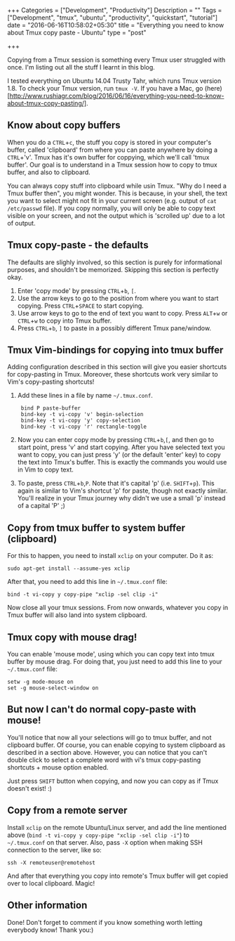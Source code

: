 +++
Categories = ["Development", "Productivity"]
Description = ""
Tags = ["Development", "tmux", "ubuntu", "productivity", "quickstart", "tutorial"]
date = "2016-06-16T10:58:02+05:30"
title = "Everything you need to know about Tmux copy paste - Ubuntu"
type = "post"

+++

Copying from a Tmux session is something every Tmux user struggled with once.
I'm listing out all the stuff I learnt in this blog.

I tested everything on Ubuntu 14.04 Trusty Tahr, which runs Tmux version 1.8.
To check your Tmux version, run `tmux -V`. If you have a Mac, go
(here)[http://www.rushiagr.com/blog/2016/06/16/everything-you-need-to-know-about-tmux-copy-pasting/].

## Know about copy buffers
When you do a `CTRL`+`c`, the stuff you copy is stored in your computer's
buffer, called 'clipboard' from where you can paste anywhere by doing a
`CTRL`+'v'. Tmux has it's own buffer for coppying, which we'll
call 'tmux buffer'. Our goal is to understand in a Tmux session how to copy to
tmux buffer, and also to clipboard.

You can always copy stuff into clipboard while usin Tmux. "Why do I need a Tmux
buffer then", you might wonder. This is because, in your shell, the text you
want to select might not fit in your current screen (e.g. output of `cat
/etc/passwd` file). If you copy normally, you will only be able to copy text
visible on your screen, and not the output which is 'scrolled up' due to a lot
of output.

## Tmux copy-paste - the defaults
The defaults are slighly involved, so this section is purely for informational purposes, and shouldn't be memorized. Skipping this section is perfectly okay.

1. Enter 'copy mode' by pressing `CTRL`+`b`, `[`.
2. Use the arrow keys to go to the position from where you want to start copying. Press `CTRL`+`SPACE` to start copying.
3. Use arrow keys to go to the end of text you want to copy. Press `ALT`+`w` or `CTRL`+`w` to copy into Tmux buffer.
4. Press `CTRL`+`b`, `]` to paste in a possibly different Tmux pane/window.

## Tmux Vim-bindings for copying into tmux buffer
Adding configuration described in this section will give you easier shortcuts
for copy-pasting in Tmux. Moreover, these shortcuts work very similar to Vim's
copy-pasting shortcuts!

1. Add these lines in a file by name `~/.tmux.conf`.

        bind P paste-buffer
        bind-key -t vi-copy 'v' begin-selection
        bind-key -t vi-copy 'y' copy-selection
        bind-key -t vi-copy 'r' rectangle-toggle

2. Now you can enter copy mode by pressing `CTRL`+`b`,`[`, and then go
   to start point, press 'v' and start copying. After you have selected text
   you want to copy, you can just press 'y' (or the default 'enter' key) to
   copy the text into Tmux's buffer. This is exactly the commands you would use
   in Vim to copy text.
3. To paste, press `CTRL`+`b`,`P`. Note that it's capital 'p' (i.e.
   `SHIFT`+`p`). This again is similar to Vim's shortcut 'p' for paste, though
   not exactly similar. You'll realize in your Tmux journey why didn't we use a
   small 'p' instead of a capital 'P' ;)

## Copy from tmux buffer to system buffer (clipboard)
For this to happen, you need to install `xclip` on your computer. Do it as:

    sudo apt-get install --assume-yes xclip

After that, you need to add this line in `~/.tmux.conf` file:

    bind -t vi-copy y copy-pipe "xclip -sel clip -i"

Now close all your tmux sessions. From now onwards, whatever you copy in Tmux
buffer will also land into system clipboard.

## Tmux copy with mouse drag!
You can enable 'mouse mode', using which you can copy text into tmux buffer by
mouse drag. For doing that, you just need to add this line to your
`~/.tmux.conf` file:

    setw -g mode-mouse on
    set -g mouse-select-window on


## But now I can't do normal copy-paste with mouse!
You'll notice that now all your selections will go to tmux buffer, and not
clipboard buffer. Of course, you can enable copying to system clipboard as
described in a section above. However, you can notice that you can't double
click to select a complete word with vi's tmux copy-pasting shortcuts + mouse
option enabled.

Just press `SHIFT` button when copying, and now you can copy as if Tmux
doesn't exist! :)


## Copy from a remote server
Install `xclip` on the remote Ubuntu/Linux server, and add the line mentioned
above (`bind -t vi-copy y copy-pipe "xclip -sel clip -i"`) to `~/.tmux.conf` on
that server. Also, pass `-X` option when making SSH connection to the server,
like so:

    ssh -X remoteuser@remotehost

And after that everything you copy into remote's Tmux buffer will get copied
over to local clipboard. Magic!

## Other information

Done! Don't forget to comment if you know something worth letting everybody
know! Thank you:)

